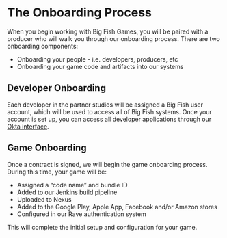 # The Onboarding Process

When you begin working with Big Fish Games, you will be paired with a producer who will walk you through our onboarding process. There are two onboarding components:

- Onboarding your people - i.e. developers, producers, etc
- Onboarding your game code and artifacts into our systems

## Developer Onboarding 

Each developer in the partner studios will be assigned a Big Fish user account, which will be used to access all of Big Fish systems. Once your account is set up, you can access all developer applications through our [Okta interface](https://aristocrat.okta.com).

## Game Onboarding 

Once a contract is signed, we will begin the game onboarding process. During this time, your game will be:

- Assigned a “code name” and bundle ID
- Added to our Jenkins build pipeline
- Uploaded to Nexus
- Added to the Google Play, Apple App, Facebook and/or Amazon stores
- Configured in our Rave authentication system

This will complete the initial setup and configuration for your game.

